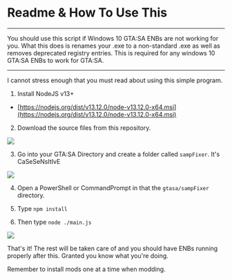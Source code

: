 # Readme & How To Use This

---

You should use this script if Windows 10 GTA:SA ENBs are not working for you.
What this does is renames your .exe to a non-standard .exe as well as removes deprecated registry entries.
This is required for any windows 10 GTA:SA ENBs to work for GTA:SA.

---

I cannot stress enough that you must read about using this simple program.

1. Install NodeJS v13+

-   [https://nodejs.org/dist/v13.12.0/node-v13.12.0-x64.msi](https://nodejs.org/dist/v13.12.0/node-v13.12.0-x64.msi)

2. Download the source files from this repository.

![](https://i.imgur.com/xfUzqFk.jpg)

3. Go into your GTA:SA Directory and create a folder called `sampFixer`. It's CaSeSeNsItIvE

![](https://i.imgur.com/8OUIhUT.jpg)

4. Open a PowerShell or CommandPrompt in that the `gtasa/sampFixer` directory.

5. Type `npm install`

6. Then type `node ./main.js`

![](https://i.imgur.com/i5TSQFs.jpg)

That's it! The rest will be taken care of and you should have ENBs running properly after this.
Granted you know what you're doing.

Remember to install mods one at a time when modding.
